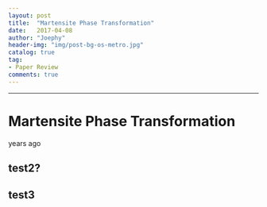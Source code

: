 ```yaml
---
layout: post
title:  "Martensite Phase Transformation"
date:   2017-04-08
author: "Joephy"
header-img: "img/post-bg-os-metro.jpg"
catalog: true
tag:
- Paper Review
comments: true
---
```


-----------

# Martensite Phase Transformation

 years ago

## test2?


## test3


